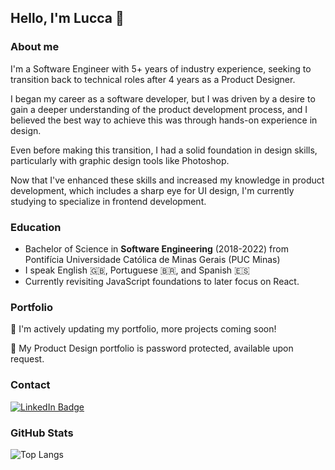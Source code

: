 ## Hello, I'm Lucca 👋

### About me

I'm a Software Engineer with 5+ years of industry experience, seeking to transition back to technical roles after 4 years as a Product Designer.

I began my career as a software developer, but I was driven by a desire to gain a deeper understanding of the product development process, and I believed the best way to achieve this was through hands-on experience in design.

Even before making this transition, I had a solid foundation in design skills, particularly with graphic design tools like Photoshop.

Now that I've enhanced these skills and increased my knowledge in product development, which includes a sharp eye for UI design, I'm currently studying to specialize in frontend development.

### Education
- Bachelor of Science in <strong>Software Engineering</strong> (2018-2022) from Pontifícia Universidade Católica de Minas Gerais (PUC Minas)
- I speak English :uk:, Portuguese :brazil:, and Spanish :es:
- Currently revisiting JavaScript foundations to later focus on React.

### Portfolio

🚧 I'm actively updating my portfolio, more projects coming soon!

:art: My Product Design portfolio is password protected, available upon request.

### Contact

<div id="badges">
  <a href="https://www.linkedin.com/in/luccaromaniello/" target="_blank" rel="noopener noreferrer">
    <img src="https://img.shields.io/badge/linkedin-0A66C2?style=for-the-badge&logo=linkedin&logoColor=white" alt="LinkedIn Badge"/>
  </a>
</div>

### GitHub Stats

![Top Langs](https://github-readme-stats-five-rosy-49.vercel.app/api/top-langs/?username=luccaromaniello&layout=compact&theme=tokyonight&show_icons=true&hide_border=true&count_private=true&hide=php,dtrace)

<!--
**luccaromaniello/luccaromaniello** is a ✨ _special_ ✨ repository because its `README.md` (this file) appears on your GitHub profile.

Here are some ideas to get you started:

- 🔭 I’m currently working on ...
- 🌱 I’m currently learning ...
- 👯 I’m looking to collaborate on ...
- 🤔 I’m looking for help with ...
- 💬 Ask me about ...
- 📫 How to reach me: ...
- 😄 Pronouns: ...
- ⚡ Fun fact: ...
-->
